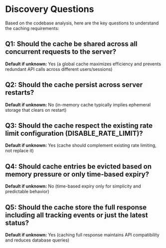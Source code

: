 # Discovery Questions

Based on the codebase analysis, here are the key questions to understand the caching requirements:

## Q1: Should the cache be shared across all concurrent requests to the server?
**Default if unknown:** Yes (a global cache maximizes efficiency and prevents redundant API calls across different users/sessions)

## Q2: Should the cache persist across server restarts?
**Default if unknown:** No (in-memory cache typically implies ephemeral storage that clears on restart)

## Q3: Should the cache respect the existing rate limit configuration (DISABLE_RATE_LIMIT)?
**Default if unknown:** Yes (cache should complement existing rate limiting, not replace it)

## Q4: Should cache entries be evicted based on memory pressure or only time-based expiry?
**Default if unknown:** No (time-based expiry only for simplicity and predictable behavior)

## Q5: Should the cache store the full response including all tracking events or just the latest status?
**Default if unknown:** Yes (caching full response maintains API compatibility and reduces database queries)